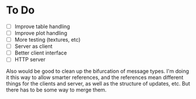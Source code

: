 # To Do

- [ ] Improve table handling
- [ ] Improve plot handling
- [ ] More testing (textures, etc)
- [ ] Server as client
- [ ] Better client interface
- [ ] HTTP server

Also would be good to clean up the bifurcation of message types. I'm doing it this way to allow smarter references, and the references mean different things for the clients and server, as well as the structure of updates, etc. But there has to be some way to merge them.
